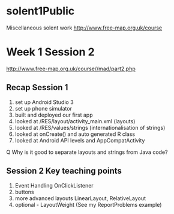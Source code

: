 # solent1Public
Miscellaneous solent work
http://www.free-map.org.uk/course

# Week 1 Session 2 
http://www.free-map.org.uk/course//mad/part2.php

## Recap Session 1

1. set up Android Studio 3
2. set up phone simulator
3. built and deployed our first app
4. looked at /RES/layout/activity_main.xml (layouts)
5. looked at /RES/values/strings (internationalisation of strings)
6. looked at onCreate() and auto generated R class
7. looked at Android API levels and AppCompatActivity

Q Why is it good to separate layouts and strings from Java code?

## Session 2 Key teaching points

1. Event Handling OnClickListener
2. buttons
3. more advanced layouts LinearLayout, RelativeLayout
4. optional - LayoutWeight (See my ReportProblems example)


